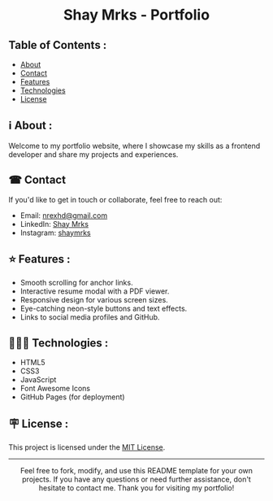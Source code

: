 <div align="center">
    <h1>Shay Mrks - Portfolio</h1>
  </div>
    <h2>Table of Contents :</h2>
    <ul>
        <li><a href="#about">About</a></li>
        <li><a href="#contact">Contact</a></li>
        <li><a href="#features">Features</a></li>
        <li><a href="#technologies">Technologies</a></li>
        <li><a href="#license">License</a></li>
    </ul>
    <h2>ℹ️ About :</h2>
    <p>Welcome to my portfolio website, where I showcase my skills as a frontend developer and share my projects and experiences.</p>
    <h2>☎ Contact</h2>
    <p>If you'd like to get in touch or collaborate, feel free to reach out:</p>
    <ul>
        <li>Email: <a href="mailto:nrexhd@gmail.com">nrexhd@gmail.com</a></li>
        <li>LinkedIn: <a href="https://www.linkedin.com/in/shay-mrks-920546260/">Shay Mrks</a></li>
        <li>Instagram: <a href="https://www.instagram.com/shaymrks/">shaymrks</a></li>
    </ul>
    <h2>⭐ Features :</h2>
    <ul>
        <li>Smooth scrolling for anchor links.</li>
        <li>Interactive resume modal with a PDF viewer.</li>
        <li>Responsive design for various screen sizes.</li>
        <li>Eye-catching neon-style buttons and text effects.</li>
        <li>Links to social media profiles and GitHub.</li>
    </ul>
    <h2>🧑🏻‍💻 Technologies :</h2>
    <ul>
        <li>HTML5</li>
        <li>CSS3</li>
        <li>JavaScript</li>
        <li>Font Awesome Icons</li>
        <li>GitHub Pages (for deployment)</li>
    </ul>
    <h2>🪧 License :</h2>
    <p>This project is licensed under the <a href="LICENSE.md">MIT License</a>.</p>
    <hr>
    <div align="center">
<p>Feel free to fork, modify, and use this README template for your own projects. If you have any questions or need further assistance, don't hesitate to contact me. Thank you for visiting my portfolio!</p>
  </div>


